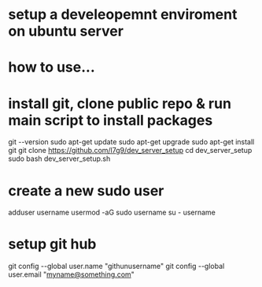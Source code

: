 # setup a develeopemnt enviroment on ubuntu server

# how to use...

# install git, clone public repo & run main script to install packages
git --version
sudo apt-get update
sudo apt-get upgrade
sudo apt-get install git
git clone https://github.com/l7g9/dev_server_setup
cd dev_server_setup
sudo bash dev_server_setup.sh

# create a new sudo user
adduser username
usermod -aG sudo username
su - username

# setup git hub
git config --global user.name "githunusername"
git config --global user.email "myname@something.com"
